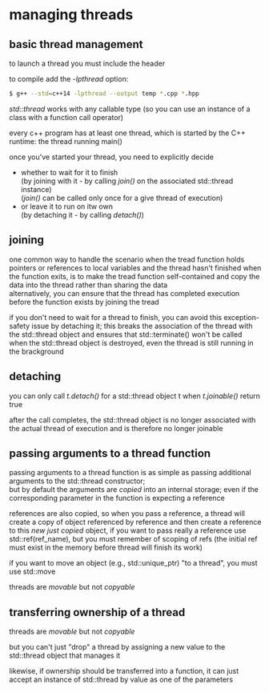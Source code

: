 managing threads
================

basic thread management
-----------------------

to launch a thread you must include the *<thread>* header

to compile add the *-lpthread* option:
```sh
$ g++ --std=c++14 -lpthread --output temp *.cpp *.hpp
```

*std::thread* works with any callable type (so you can use an 
instance of a class with a function call operator)

every c++ program has at least one thread, which is started by 
the C++ runtime: the thread running main()

once you've started your thread, you need to explicitly decide 
- whether to wait for it to finish  
  (by joining with it - by calling *join()* on the associated 
   std::thread instance)  
  (*join()* can be called only once for a give thread of execution)
- or leave it to run on itw own  
 (by detaching it - by calling *detach()*)


joining
-------

one common way to handle the scenario when the tread function holds
pointers or references to local variables and the thread hasn't 
finished when the function exits, is to make the tread function
self-contained and copy the data into the thread rather than 
sharing the data  
alternatively, you can ensure that the thread has completed execution
before the function exists by joining the tread

if you don't need to wait for a thread to finish, you can avoid this
exception-safety issue by detaching it; 
this breaks the association of the thread with the std::thread object
and ensures that std::terminate() won't be called when the
std::thread object is destroyed, even the thread is still running
in the brackground


detaching
---------

you can only call *t.detach()* for a std::thread object t when
*t.joinable()* return true

after the call completes, the std::thread object is no longer 
associated with the actual thread of execution and is therefore
no longer joinable


passing arguments to a thread function
--------------------------------------

passing arguments to a thread function is as simple as passing 
additional arguments to the std::thread constructor;  
but by default the arguments are *copied* into an internal storage;
even if the corresponding parameter in the function is expecting
a reference

references are also copied, so when you pass a reference, a thread
will create a copy of object referenced by reference and then create
a reference to this *new just copied* object, if you want to pass
really a reference use std::ref(ref_name), but you must remember
of scoping of refs (the initial ref must exist in the memory before
thread will finish its work)

if you want to move an object (e.g., std::unique_ptr) "to a thread",
you must use std::move

threads are *movable* but not *copyable*


transferring ownership of a thread
----------------------------------

threads are *movable* but not *copyable*

but you can't just "drop" a thread by assigning a new value to
the std::thread object that manages it

likewise, if ownership should be transferred into a function, it can
just accept an instance of std::thread by value as one of the
parameters
